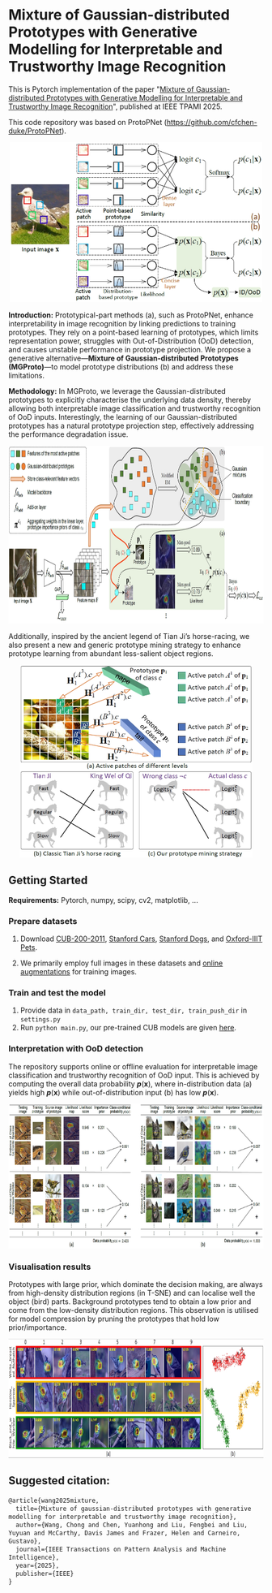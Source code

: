 # Mixture of Gaussian-distributed Prototypes with Generative Modelling for Interpretable and Trustworthy Image Recognition

This is Pytorch implementation of the paper "[Mixture of Gaussian-distributed Prototypes with Generative Modelling for Interpretable and Trustworthy Image Recognition](https://ieeexplore.ieee.org/document/10982376)", published at IEEE TPAMI 2025.

This code repository was based on ProtoPNet (https://github.com/cfchen-duke/ProtoPNet).

<div align=center>
<img width="500" height="315" src="https://github.com/cwangrun/MGProto/blob/master/figure/intro.png"/></dev>
</div>

**Introduction:** 
Prototypical-part methods (a), such as ProtoPNet, enhance interpretability in image recognition by linking predictions to training prototypes. 
They rely on a point-based learning of prototypes, which limits representation power, struggles with Out-of-Distribution (OoD) detection, 
and causes unstable performance in prototype projection.
We propose a generative alternative—**Mixture of Gaussian-distributed Prototypes (MGProto)**—to model prototype distributions (b) and address these limitations.

**Methodology:** In MGProto, we leverage the Gaussian-distributed prototypes to explicitly characterise the underlying data density,
thereby allowing both interpretable image classification and trustworthy recognition of OoD inputs. 
Interestingly, the learning of our Gaussian-distributed prototypes has a natural prototype projection step, effectively addressing the performance degradation issue.

<div align=center>
<img width="830" height="350" src="https://github.com/cwangrun/MGProto/blob/master/figure/method.png"/></dev>
</div>

Additionally, inspired by the ancient legend of Tian Ji’s horse-racing, 
we also present a new and generic prototype mining strategy to enhance prototype learning from abundant less-salient object regions.

<div align=center>
<img width="460" height="380" src="https://github.com/cwangrun/MGProto/blob/master/figure/mining.png"/></dev>
</div>



## Getting Started

**Requirements:** Pytorch, numpy, scipy, cv2, matplotlib, ...

### Prepare datasets

1. Download [CUB-200-2011](http://www.vision.caltech.edu/visipedia/CUB-200-2011.html), [Stanford Cars](https://ai.stanford.edu/~jkrause/cars/car_dataset.html), [Stanford Dogs](http://vision.stanford.edu/aditya86/ImageNetDogs/), and [Oxford-IIIT Pets](https://www.robots.ox.ac.uk/~vgg/data/pets/).

4. We primarily employ full images in these datasets and [online augmentations](https://github.com/M-Nauta/ProtoTree/blob/main/util/data.py) for training images.

### Train and test the model

1. Provide data in `data_path, train_dir, test_dir, train_push_dir` in `settings.py`
2. Run `python main.py`, our pre-trained CUB models are given [here](https://drive.google.com/drive/folders/1RzxJ1bGj4PjcYGS78e_huQzfvVjzhusf?usp=sharing).

### Interpretation with OoD detection

The repository supports online or offline evaluation for interpretable image classification and trustworthy recognition of OoD input. 
This is achieved by computing the overall data probability _**p**_(**x**), 
where in-distribution data (a) yields high _**p**_(**x**) while out-of-distribution input (b) has low _**p**_(**x**).

<div align=center>
<img width="830" height="285" src="https://github.com/cwangrun/MGProto/blob/master/figure/reasoning.png"/></dev>
</div>


### Visualisation results

Prototypes with large prior, which dominate the decision making, are always from high-density distribution regions (in T-SNE) and can localise well the object (bird) parts.
Background prototypes tend to obtain a low prior and come from the low-density distribution regions. 
This observation is utilised for model compression by pruning the prototypes that hold low prior/importance.

<div align=center>
<img width="830" height="235" src="https://github.com/cwangrun/MGProto/blob/master/figure/visual.png"/></dev>
</div>



## Suggested citation:

```
@article{wang2025mixture,
  title={Mixture of gaussian-distributed prototypes with generative modelling for interpretable and trustworthy image recognition},
  author={Wang, Chong and Chen, Yuanhong and Liu, Fengbei and Liu, Yuyuan and McCarthy, Davis James and Frazer, Helen and Carneiro, Gustavo},
  journal={IEEE Transactions on Pattern Analysis and Machine Intelligence},
  year={2025},
  publisher={IEEE}
}
```
